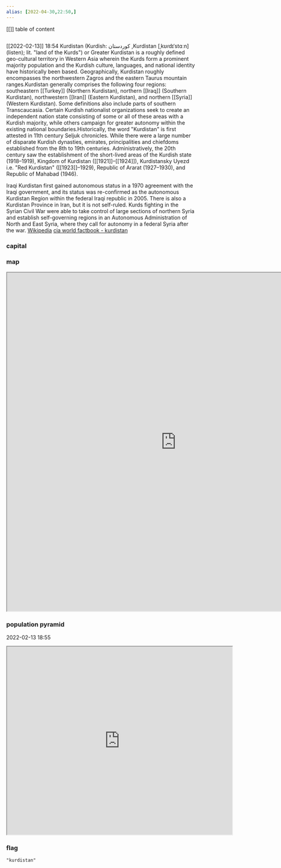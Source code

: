 ```yaml
---
alias: [2022-04-30,22:50,]
---
```

[[]]
table of content
```toc
```
[[2022-02-13]] 18:54
Kurdistan (Kurdish: کوردستان ,Kurdistan [ˌkʊɾdɪˈstɑːn] (listen); lit. "land of the Kurds") or Greater Kurdistan is a roughly defined geo-cultural territory in Western Asia wherein the Kurds form a prominent majority population and the Kurdish culture, languages, and national identity have historically been based. Geographically, Kurdistan roughly encompasses the northwestern Zagros and the eastern Taurus mountain ranges.Kurdistan generally comprises the following four regions: southeastern [[Turkey]] (Northern Kurdistan), northern [[Iraq]] (Southern Kurdistan), northwestern [[Iran]] (Eastern Kurdistan), and northern [[Syria]] (Western Kurdistan). Some definitions also include parts of southern Transcaucasia. Certain Kurdish nationalist organizations seek to create an independent nation state consisting of some or all of these areas with a Kurdish majority, while others campaign for greater autonomy within the existing national boundaries.Historically, the word "Kurdistan" is first attested in 11th century Seljuk chronicles. While there were a large number of disparate Kurdish dynasties, emirates, principalities and chiefdoms established from the 8th to 19th centuries. Administratively, the 20th century saw the establishment of the short-lived areas of the Kurdish state (1918–1919), Kingdom of Kurdistan ([[1921]]–[[1924]]), Kurdistansky Uyezd i.e. "Red Kurdistan" ([[1923]]–1929), Republic of Ararat (1927–1930), and Republic of Mahabad (1946).

Iraqi Kurdistan first gained autonomous status in a 1970 agreement with the Iraqi government, and its status was re-confirmed as the autonomous Kurdistan Region within the federal Iraqi republic in 2005. There is also a Kurdistan Province in Iran, but it is not self-ruled. Kurds fighting in the Syrian Civil War were able to take control of large sections of northern Syria and establish self-governing regions in an Autonomous Administration of North and East Syria, where they call for autonomy in a federal Syria after the war.
[Wikipedia](https://en.wikipedia.org/wiki/Kurdistan)
[cia world factbook - kurdistan](https://www.cia.gov/the-world-factbook/countries/kurdistan)
### capital

### map
<iframe src="https://duckduckgo.com/?t=ffab&q=kurdistan&ia=web&iaxm=about" width="900" height="900" ></iframe>

### population pyramid

2022-02-13 18:55

<iframe src="https://www.populationpyramid.net/kurdistan/2019/" width="600" height="500" ></iframe>

### flag

```query
"kurdistan"
```